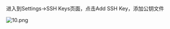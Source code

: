 进入到Settings->SSH Keys页面，点击Add SSH Key，添加公钥文件

![10.png](https://img1.jcloudcs.com/cms/54babf14-1cec-4677-8b6f-d946e3dd678920180906114743.png)
